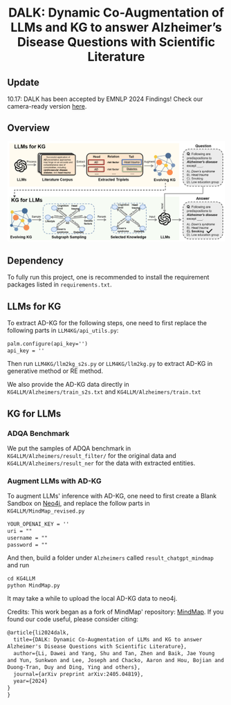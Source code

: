 <div align="center">

# DALK: Dynamic Co-Augmentation of LLMs and KG to answer Alzheimer’s Disease Questions with Scientific Literature

</div>

## Update

10.17: DALK has been accepted by EMNLP 2024 Findings! Check our camera-ready version [here](https://arxiv.org/pdf/2405.04819).

## Overview

<p align="center">
  <img src="Overview.png" width="750" title="Overview of our framework" alt="">
</p>

## Dependency

To fully run this project, one is recommended to install the requirement packages listed in ``requirements.txt``.

## LLMs for KG

To extract AD-KG for the following steps, one need to first replace the following parts in ``LLM4KG/api_utils.py``:

```
palm.configure(api_key='')
api_key = ''
```

Then run ``LLM4KG/llm2kg_s2s.py`` or ``LLM4KG/llm2kg.py`` to extract AD-KG in generative method or RE method.

We also provide the AD-KG data directly in ``KG4LLM/Alzheimers/train_s2s.txt`` and ``KG4LLM/Alzheimers/train.txt``

## KG for LLMs

### ADQA Benchmark

We put the samples of ADQA benchmark in ``KG4LLM/Alzheimers/result_filter/`` for the original data and ``KG4LLM/Alzheimers/result_ner`` for the data with extracted entities.

### Augment LLMs with AD-KG

To augment LLMs' inference with AD-KG, one need to first create a Blank Sandbox on [Neo4j](https://sandbox.neo4j.com/), and replace the follow parts in ``KG4LLM/MindMap_revised.py``

```
YOUR_OPENAI_KEY = ''
uri = ""
username = ""
password = ""
```

And then, build a folder under ``Alzheimers`` called ``result_chatgpt_mindmap`` and run

```
cd KG4LLM
python MindMap.py
```

It may take a while to upload the local AD-KG data to neo4j.

Credits: This work began as a fork of MindMap' repository: [MindMap](https://github.com/wyl-willing/MindMap). If you found our code useful, please consider citing:

```
@article{li2024dalk,
  title={DALK: Dynamic Co-Augmentation of LLMs and KG to answer Alzheimer's Disease Questions with Scientific Literature},
  author={Li, Dawei and Yang, Shu and Tan, Zhen and Baik, Jae Young and Yun, Sunkwon and Lee, Joseph and Chacko, Aaron and Hou, Bojian and Duong-Tran, Duy and Ding, Ying and others},
  journal={arXiv preprint arXiv:2405.04819},
  year={2024}
}
}
```
